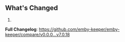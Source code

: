 ## What's Changed

1.

**Full Changelog**: https://github.com/emby-keeper/emby-keeper/compare/v0.0.0...v7.0.18
